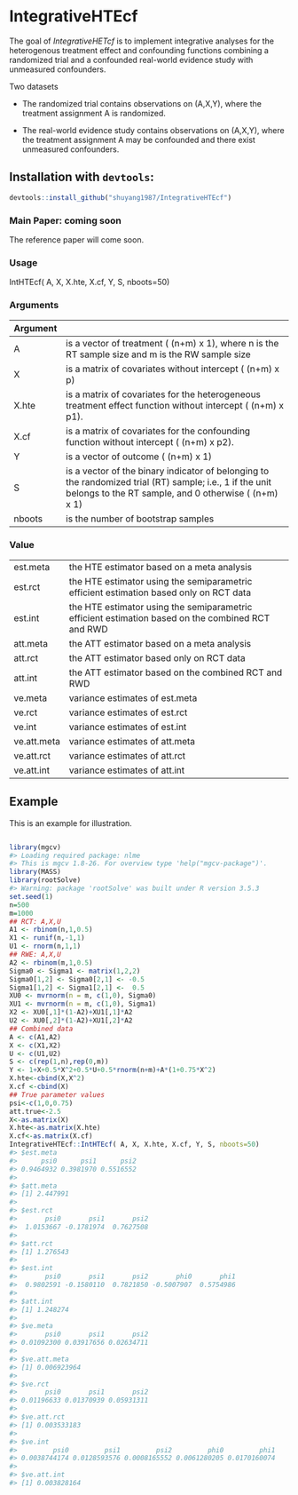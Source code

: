 
<!-- README.md is generated from README.Rmd. Please edit that file -->

# IntegrativeHTEcf

The goal of *IntegrativeHETcf* is to implement integrative analyses for
the heterogenous treatment effect and confounding functions combining a
randomized trial and a confounded real-world evidence study with
unmeasured confounders.

Two datasets

  - The randomized trial contains observations on (A,X,Y), where the
    treatment assignment A is randomized.

  - The real-world evidence study contains observations on (A,X,Y),
    where the treatment assignment A may be confounded and there exist
    unmeasured confounders.

## Installation with `devtools`:

``` r
devtools::install_github("shuyang1987/IntegrativeHTEcf")
```

### Main Paper: coming soon

The reference paper will come soon.

### Usage

IntHTEcf( A, X, X.hte, X.cf, Y, S,
nboots=50)

### Arguments

| Argument |                                                                                                                                                                  |
| -------- | ---------------------------------------------------------------------------------------------------------------------------------------------------------------- |
| A        | is a vector of treatment ( (n+m) x 1), where n is the RT sample size and m is the RW sample size                                                                 |
| X        | is a matrix of covariates without intercept ( (n+m) x p)                                                                                                         |
| X.hte    | is a matrix of covariates for the heterogeneous treatment effect function without intercept ( (n+m) x p1).                                                       |
| X.cf     | is a matrix of covariates for the confounding function without intercept ( (n+m) x p2).                                                                          |
| Y        | is a vector of outcome ( (n+m) x 1)                                                                                                                              |
| S        | is a vector of the binary indicator of belonging to the randomized trial (RT) sample; i.e., 1 if the unit belongs to the RT sample, and 0 otherwise ( (n+m) x 1) |
| nboots   | is the number of bootstrap samples                                                                                                                               |

### Value

|             |                                                                                                   |
| ----------- | ------------------------------------------------------------------------------------------------- |
| est.meta    | the HTE estimator based on a meta analysis                                                        |
| est.rct     | the HTE estimator using the semiparametric efficient estimation based only on RCT data            |
| est.int     | the HTE estimator using the semiparametric efficient estimation based on the combined RCT and RWD |
| att.meta    | the ATT estimator based on a meta analysis                                                        |
| att.rct     | the ATT estimator based only on RCT data                                                          |
| att.int     | the ATT estimator based on the combined RCT and RWD                                               |
| ve.meta     | variance estimates of est.meta                                                                    |
| ve.rct      | variance estimates of est.rct                                                                     |
| ve.int      | variance estimates of est.int                                                                     |
| ve.att.meta | variance estimates of att.meta                                                                    |
| ve.att.rct  | variance estimates of att.rct                                                                     |
| ve.att.int  | variance estimates of att.int                                                                     |

## Example

This is an example for illustration.

``` r

library(mgcv)
#> Loading required package: nlme
#> This is mgcv 1.8-26. For overview type 'help("mgcv-package")'.
library(MASS)
library(rootSolve)
#> Warning: package 'rootSolve' was built under R version 3.5.3
set.seed(1)
n=500
m=1000
## RCT: A,X,U
A1 <- rbinom(n,1,0.5)
X1 <- runif(n,-1,1)
U1 <- rnorm(n,1,1)
## RWE: A,X,U
A2 <- rbinom(m,1,0.5)
Sigma0 <- Sigma1 <- matrix(1,2,2)
Sigma0[1,2] <- Sigma0[2,1] <- -0.5
Sigma1[1,2] <- Sigma1[2,1] <-  0.5
XU0 <- mvrnorm(n = m, c(1,0), Sigma0)
XU1 <- mvrnorm(n = m, c(1,0), Sigma1)
X2 <- XU0[,1]*(1-A2)+XU1[,1]*A2
U2 <- XU0[,2]*(1-A2)+XU1[,2]*A2
## Combined data
A <- c(A1,A2)
X <- c(X1,X2)
U <- c(U1,U2)
S <- c(rep(1,n),rep(0,m))
Y <- 1+X+0.5*X^2+0.5*U+0.5*rnorm(n+m)+A*(1+0.75*X^2)
X.hte<-cbind(X,X^2)
X.cf <-cbind(X)
## True parameter values
psi<-c(1,0,0.75)
att.true<-2.5
X<-as.matrix(X)
X.hte<-as.matrix(X.hte)
X.cf<-as.matrix(X.cf)
IntegrativeHTEcf::IntHTEcf( A, X, X.hte, X.cf, Y, S, nboots=50)
#> $est.meta
#>      psi0      psi1      psi2 
#> 0.9464932 0.3981970 0.5516552 
#> 
#> $att.meta
#> [1] 2.447991
#> 
#> $est.rct
#>       psi0       psi1       psi2 
#>  1.0153667 -0.1781974  0.7627508 
#> 
#> $att.rct
#> [1] 1.276543
#> 
#> $est.int
#>       psi0       psi1       psi2       phi0       phi1 
#>  0.9802591 -0.1580110  0.7821850 -0.5007907  0.5754986 
#> 
#> $att.int
#> [1] 1.248274
#> 
#> $ve.meta
#>       psi0       psi1       psi2 
#> 0.01092300 0.03917656 0.02634711 
#> 
#> $ve.att.meta
#> [1] 0.006923964
#> 
#> $ve.rct
#>       psi0       psi1       psi2 
#> 0.01196633 0.01370939 0.05931311 
#> 
#> $ve.att.rct
#> [1] 0.003533183
#> 
#> $ve.int
#>         psi0         psi1         psi2         phi0         phi1 
#> 0.0038744174 0.0128593576 0.0008165552 0.0061280205 0.0170160074 
#> 
#> $ve.att.int
#> [1] 0.003828164
```
